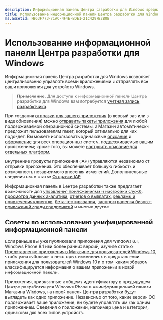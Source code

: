 ```yaml
---
description: Информационная панель Центра разработки для Windows предназначена для централизованного управления и отправки приложений для устройств с Windows.
title: Использование информационной панели Центра разработки для Windows
ms.assetid: FB63F773-71AC-464E-BDE1-21C429FB2B0B
---
```


# Использование информационной панели Центра разработки для Windows


Информационная панель Центра разработки для Windows позволяет централизованно управлять всеми приложениями и отправлять все ваши приложения для устройств Windows.

> **Примечание.**   Для доступа к информационной панели Центра разработки для Windows вам потребуется [учетная запись разработчика](http://go.microsoft.com/fwlink/p/?LinkId=615100).

При создании [отправки для вашего приложения](app-submissions.md) (в первый раз или в виде обновления) можно [отправить пакеты приложения](upload-app-packages.md) для любой поддерживаемой операционной системы, а Магазин автоматически предложит пользователям пакет, который оптимально для них подойдет. Вы можете использовать одинаковые [описание](create-app-descriptions.md) и [оформление](app-screenshots-and-images.md) для всех операционных систем, поддерживаемых вашим приложением; кроме того, вы можете [настроить описание для отдельных платформ](create-platform-specific-descriptions.md).

Внутренние продукты приложения (IAP) управляются независимо от отправки приложения. Это обеспечивает большую гибкость и возможность независимого внесения изменений. Дополнительные сведения см. в статье [Отправки IAP](iap-submissions.md).

Информационная панель в Центре разработки также предлагает возможности для [управления приложениями и настройки служб](app-management-and-services.md), [просмотра данных аналитики](analytics.md), [отчетов о выплатах](payout-summary.md), [рекламы и привлечения клиентов](app-promotion-and-customer-engagement.md), [бета-тестирования](beta-testing-and-targeted-distribution.md), [распространения бизнес-приложений среди предприятий](distribute-lob-apps-to-enterprises.md) и многие другие.

## Советы по использованию унифицированной информационной панели

Если раньше вы уже публиковали приложения для Windows 8.1, Windows Phone 8.1 или более ранних версий, изучите статью [Представление приложения в Магазине для пользователей Windows 10](how-your-app-appears-in-the-store-for-windows-10-customers.md), чтобы узнать больше о некоторых изменениях в представлении приложения для пользователей Windows 10 и о том, каким образом классифицируется информация о вашем приложении в новой информационной панели.

Приложения, привязанные к общему идентификатору в предыдущем Центре разработки для Windows Phone и на информационной панели Магазина Windows, на новой панели Центра разработки будут выглядеть как одно приложение. Независимо от того, какие версии ОС поддерживает ваше приложение, вы будете управлять им как одним приложением. Сведения о приложении, например цена и категория, одинаковы для всех типов устройств.

 

 






<!--HONumber=Mar16_HO1-->


